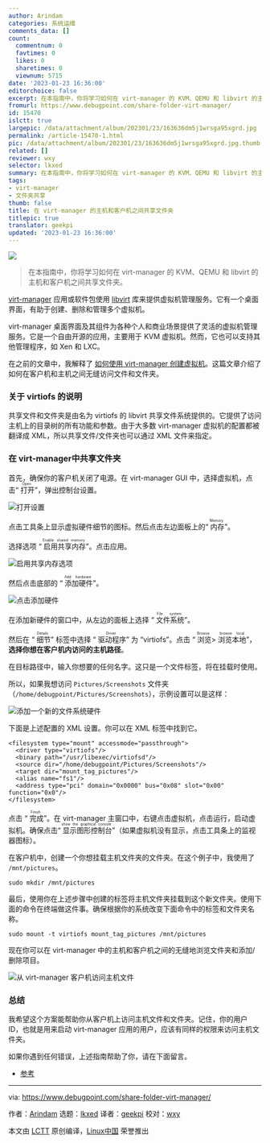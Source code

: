 ```yaml
---
author: Arindam
categories: 系统运维
comments_data: []
count:
  commentnum: 0
  favtimes: 0
  likes: 0
  sharetimes: 0
  viewnum: 5715
date: '2023-01-23 16:36:00'
editorchoice: false
excerpt: 在本指南中，你将学习如何在 virt-manager 的 KVM、QEMU 和 libvirt 的主机和客户机之间共享文件夹。
fromurl: https://www.debugpoint.com/share-folder-virt-manager/
id: 15470
islctt: true
largepic: /data/attachment/album/202301/23/163636dm5j1wrsga95xgrd.jpg
permalink: /article-15470-1.html
pic: /data/attachment/album/202301/23/163636dm5j1wrsga95xgrd.jpg.thumb.jpg
related: []
reviewer: wxy
selector: lkxed
summary: 在本指南中，你将学习如何在 virt-manager 的 KVM、QEMU 和 libvirt 的主机和客户机之间共享文件夹。
tags:
- virt-manager
- 文件夹共享
thumb: false
title: 在 virt-manager 的主机和客户机之间共享文件夹
titlepic: true
translator: geekpi
updated: '2023-01-23 16:36:00'
---
```


![](/data/attachment/album/202301/23/163636dm5j1wrsga95xgrd.jpg)



> 
> 在本指南中，你将学习如何在 virt-manager 的 KVM、QEMU 和 libvirt 的主机和客户机之间共享文件夹。
> 
> 
> 


[virt-manager](https://virt-manager.org/) 应用或软件包使用 [libvirt](https://libvirt.org/manpages/libvirtd.html) 库来提供虚拟机管理服务。它有一个桌面界面，有助于创建、删除和管理多个虚拟机。


virt-manager 桌面界面及其组件为各种个人和商业场景提供了灵活的虚拟机管理服务。它是一个自由开源的应用，主要用于 KVM 虚拟机。然而，它也可以支持其他管理程序，如 Xen 和 LXC。


在之前的文章中，我解释了 [如何使用 virt-manager 创建虚拟机](https://www.debugpoint.com/virt-manager/)。这篇文章介绍了如何在客户机和主机之间无缝访问文件和文件夹。


### 关于 virtiofs 的说明


共享文件和文件夹是由名为 virtiofs 的 libvirt 共享文件系统提供的。它提供了访问主机上的目录树的所有功能和参数。由于大多数 virt-manager 虚拟机的配置都被翻译成 XML，所以共享文件/文件夹也可以通过 XML 文件来指定。


### 在 virt-manager中共享文件夹


首先，确保你的客户机关闭了电源。在 virt-manager GUI 中，选择虚拟机，点击“<ruby> 打开 <rt>  Open </rt></ruby>”，弹出控制台设置。


![打开设置](/data/attachment/album/202301/23/163743zt75s5iixx99px8s.jpg)


点击工具条上显示虚拟硬件细节的图标。然后点击左边面板上的“<ruby> 内存 <rt>  Memory </rt></ruby>”。


选择选项 “<ruby> 启用共享内存 <rt>  Enable shared memory </rt></ruby>”。点击应用。


![启用共享内存选项](/data/attachment/album/202301/23/163748pximgcwy22iydasi.jpg)


然后点击底部的 “<ruby> 添加硬件 <rt>  Add hardware </rt></ruby>”。


![点击添加硬件](/data/attachment/album/202301/23/163755h0hf3l0mcafrmim0.jpg)


在添加新硬件的窗口中，从左边的面板上选择 “<ruby> 文件系统 <rt>  File system </rt></ruby>”。


然后在 “<ruby> 细节 <rt>  Details </rt></ruby>” 标签中选择 “<ruby> 驱动程序 <rt>  Driver </rt></ruby>” 为 “virtiofs”。点击 “<ruby> 浏览 <rt>  Browse </rt></ruby> > <ruby> 浏览本地 <rt>  browse local </rt></ruby>”，**选择你想在客户机内访问的主机路径**。


在目标路径中，输入你想要的任何名字。这只是一个文件标签，将在挂载时使用。


所以，如果我想访问 `Pictures/Screenshots` 文件夹（`/home/debugpoint/Pictures/Screenshots`），示例设置可以是这样：


![添加一个新的文件系统硬件](/data/attachment/album/202301/23/163802w9ucph989b9bmch6.jpg)


下面是上述配置的 XML 设置。你可以在 XML 标签中找到它。



```
<filesystem type="mount" accessmode="passthrough">
  <driver type="virtiofs"/>
  <binary path="/usr/libexec/virtiofsd"/>
  <source dir="/home/debugpoint/Pictures/Screenshots"/>
  <target dir="mount_tag_pictures"/>
  <alias name="fs1"/>
  <address type="pci" domain="0x0000" bus="0x08" slot="0x00" function="0x0"/>
</filesystem>

```

点击 “<ruby> 完成 <rt>  Finish </rt></ruby>”。在 virt-manager 主窗口中，右键点击虚拟机，点击运行，启动虚拟机。确保点击“<ruby> 显示图形控制台 <rt>  show the graphical console </rt></ruby>”（如果虚拟机没有显示，点击工具条上的监视器图标）。


在客户机中，创建一个你想挂载主机文件夹的文件夹。在这个例子中，我使用了 `/mnt/pictures`。



```
sudo mkdir /mnt/pictures

```

最后，使用你在上述步骤中创建的标签将主机文件夹挂载到这个新文件夹。使用下面的命令在终端做这件事。确保根据你的系统改变下面命令中的标签和文件夹名称。



```
sudo mount -t virtiofs mount_tag_pictures /mnt/pictures

```

现在你可以在 virt-manager 中的主机和客户机之间的无缝地浏览文件夹和添加/删除项目。


![从 virt-manager 客户机访问主机文件](/data/attachment/album/202301/23/163813o65cqgw5g6wt7b9a.jpg)


### 总结


我希望这个方案能帮助你从客户机上访问主机文件和文件夹。记住，你的用户 ID，也就是用来启动 virt-manager 应用的用户，应该有同样的权限来访问主机文件夹。


如果你遇到任何错误，上述指南帮助了你，请在下面留言。


* [参考](https://libvirt.org/kbase/virtiofs.html)




---


via: <https://www.debugpoint.com/share-folder-virt-manager/>


作者：[Arindam](https://www.debugpoint.com/author/admin1/) 选题：[lkxed](https://github.com/lkxed) 译者：[geekpi](https://github.com/geekpi) 校对：[wxy](https://github.com/wxy)


本文由 [LCTT](https://github.com/LCTT/TranslateProject) 原创编译，[Linux中国](https://linux.cn/) 荣誉推出